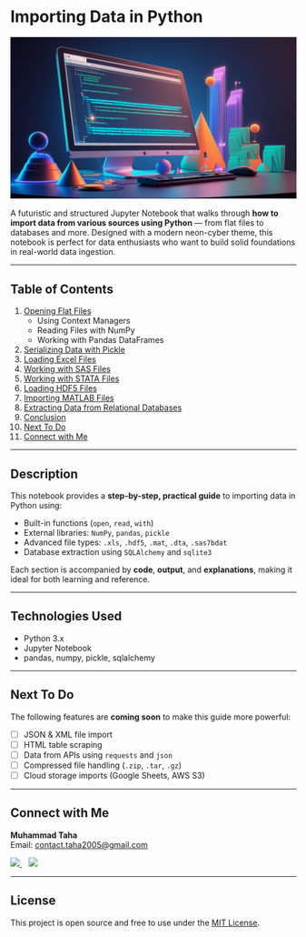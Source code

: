 #  **Importing Data in Python**

![Banner](images/image2.jpg)

A futuristic and structured Jupyter Notebook that walks through **how to import data from various sources using Python** — from flat files to databases and more. Designed with a modern neon-cyber theme, this notebook is perfect for data enthusiasts who want to build solid foundations in real-world data ingestion.

---

##  Table of Contents

1. [Opening Flat Files](#1-opening-flat-files)
   - Using Context Managers
   - Reading Files with NumPy
   - Working with Pandas DataFrames  
2. [Serializing Data with Pickle](#serializing-data-with-pickle)  
3. [Loading Excel Files](#loading-excel-files)  
4. [Working with SAS Files](#4-openning-sas-files-)  
5. [Working with STATA Files](#5-openning-stata-files-)  
6. [Loading HDF5 Files](#6-openning-hdf5-files-)  
7. [Importing MATLAB Files](#7-openning-matlab-files-)  
8. [Extracting Data from Relational Databases](#8-openning-rdbs-files-)  
9. [Conclusion](#conclusion)  
10. [Next To Do](#next-to-do)  
11. [Connect with Me](#connect-with-me)  

---

##  Description

This notebook provides a **step-by-step, practical guide** to importing data in Python using:

- Built-in functions (`open`, `read`, `with`)
- External libraries: `NumPy`, `pandas`, `pickle`
- Advanced file types: `.xls`, `.hdf5`, `.mat`, `.dta`, `.sas7bdat`
- Database extraction using `SQLAlchemy` and `sqlite3`

Each section is accompanied by **code**, **output**, and **explanations**, making it ideal for both learning and reference.

---

##  Technologies Used

- Python 3.x
- Jupyter Notebook
- pandas, numpy, pickle, sqlalchemy


---

##  Next To Do

The following features are **coming soon** to make this guide more powerful:

- [ ] JSON & XML file import
- [ ] HTML table scraping
- [ ] Data from APIs using `requests` and `json`
- [ ] Compressed file handling (`.zip`, `.tar`, `.gz`)
- [ ] Cloud storage imports (Google Sheets, AWS S3)

---

##  Connect with Me

**Muhammad Taha**  
 Email: [contact.taha2005@gmail.com](mailto:contact.taha2005@gmail.com)

<p>
  <a href="https://github.com/MuhammadTaha1038" target="_blank">
    <img src="https://cdn-icons-png.flaticon.com/512/733/733553.png" width="30" />
  </a>
  &nbsp;&nbsp;
  <a href="https://linkedin.com/in/muhammad-taha-b88807248/" target="_blank">
    <img src="https://cdn-icons-png.flaticon.com/512/145/145807.png" width="30" />
  </a>
</p>

---

##  License

This project is open source and free to use under the [MIT License](LICENSE).

